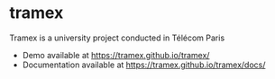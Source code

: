 # tramex

Tramex is a university project conducted in Télécom Paris

- Demo available at <https://tramex.github.io/tramex/>
- Documentation available at <https://tramex.github.io/tramex/docs/>
